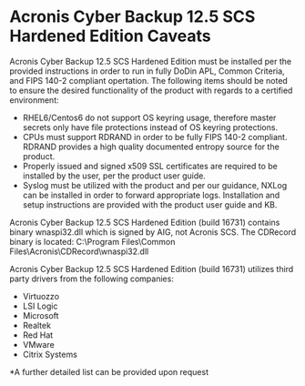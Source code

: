 # Acronis Cyber Backup 12.5 SCS Hardened Edition Caveats

Acronis Cyber Backup 12.5 SCS Hardened Edition must be installed per the provided instructions in order to run in fully DoDin APL, Common Criteria, and FIPS 140-2 compliant opertation. The following items should be noted to ensure the desired functionality of the product with regards to a certified environment:
 - RHEL6/Centos6 do not support OS keyring usage, therefore master secrets only have file protections instead of OS keyring protections. 
 - CPUs must support RDRAND in order to be fully FIPS 140-2 compliant. RDRAND provides a high quality documented entropy source for the product. 
 - Properly issued and signed x509 SSL certificates are required to be installed by the user, per the product user guide. 
 - Syslog must be utilized with the product and per our guidance, NXLog can be installed in order to forward appropriate logs. Installation and setup instructions are provided with the product user guide and KB.
 
Acronis Cyber Backup 12.5 SCS Hardened Edition (build 16731) contains binary wnaspi32.dll which is signed by AIG, not Acronis SCS. The CDRecord binary is located: C:\Program Files\Common Files\Acronis\CDRecord\wnaspi32.dll

Acronis Cyber Backup 12.5 SCS Hardened Edition (build 16731) utilizes third party drivers from the following companies:
 - Virtuozzo
 - LSI Logic
 - Microsoft
 - Realtek
 - Red Hat
 - VMware
 - Citrix Systems

*A further detailed list can be provided upon request
